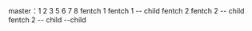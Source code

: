 master：1  2 3 5 6 7 8 
fentch 1
fentch 1 -- child 
fentch 2 
fentch 2 -- child
fentch 2 -- child --child
